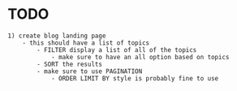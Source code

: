 # TODO
	1) create blog landing page
		- this should have a list of topics
			- FILTER display a list of all of the topics
				- make sure to have an all option based on topics
			- SORT the results
			- make sure to use PAGINATION
				- ORDER LIMIT BY style is probably fine to use
